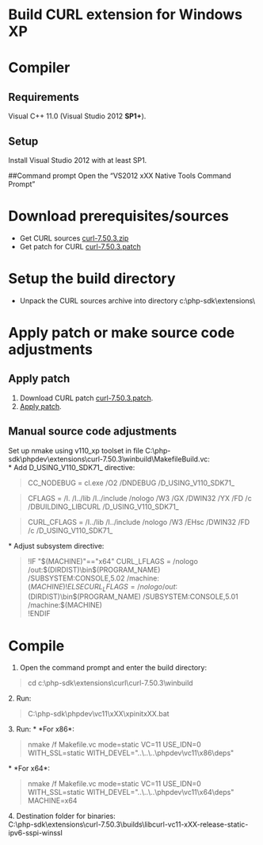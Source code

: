 # Build CURL extension for Windows XP

# Compiler

## Requirements

Visual C++ 11.0 (Visual Studio 2012 <b>SP1+</b>).


## Setup
Install Visual Studio 2012 with at least SP1.

##Command prompt
Open the “VS2012 xXX Native Tools Command Prompt”


# Download prerequisites/sources
* Get CURL sources [curl-7.50.3.zip](https://github.com/ProgerXP/php-5.6-xp/raw/master/downloads/curl-7.50.3.zip)
* Get patch for CURL [curl-7.50.3.patch](https://github.com/ProgerXP/php-5.6-xp/raw/master/extensions/curl-7.50.3.patch)

# Setup the build directory
* Unpack the CURL sources archive into directory c:\php-sdk\extensions\

# Apply patch or make source code adjustments

## Apply patch
1. Download CURL patch [curl-7.50.3.patch](https://github.com/ProgerXP/php-5.6-xp/raw/master/extensions/curl-7.50.3.patch).
2. [Apply patch](https://github.com/ProgerXP/php-5.6-xp/blob/master/apply_patch.md).

## Manual source code adjustments
Set up nmake using v110_xp toolset in file C:\php-sdk\phpdev\extensions\curl-7.50.3\winbuild\MakefileBuild.vc:  
    * Add D_USING_V110_SDK71_ directive:
      <blockquote>CC_NODEBUG  = cl.exe /O2 /DNDEBUG /D_USING_V110_SDK71_</blockquote>
      <blockquote>CFLAGS     = /I. /I../lib /I../include /nologo /W3 /GX /DWIN32 /YX /FD /c /DBUILDING_LIBCURL /D_USING_V110_SDK71_</blockquote>
      <blockquote>CURL_CFLAGS   =  /I../lib /I../include /nologo /W3 /EHsc /DWIN32 /FD /c /D_USING_V110_SDK71_</blockquote>
    * Adjust subsystem directive:
      <blockquote>!IF "$(MACHINE)"=="x64"  
                  CURL_LFLAGS   = /nologo /out:$(DIRDIST)\bin\$(PROGRAM_NAME) /SUBSYSTEM:CONSOLE,5.02 /machine:$(MACHINE)  
                  !ELSE  
                  CURL_LFLAGS   = /nologo /out:$(DIRDIST)\bin\$(PROGRAM_NAME) /SUBSYSTEM:CONSOLE,5.01 /machine:$(MACHINE)  
                  !ENDIF</blockquote>

# Compile
1. Open the command prompt and enter the build directory:
<blockquote>cd c:\php-sdk\extensions\curl\curl-7.50.3\winbuild </blockquote>
2. Run:
<blockquote>C:\php-sdk\phpdev\vc11\xXX\xpinitxXX.bat</blockquote>
3. Run:
    * *For x86*:
      <blockquote>nmake /f Makefile.vc mode=static VC=11 USE_IDN=0 WITH_SSL=static WITH_DEVEL="..\..\..\phpdev\vc11\x86\deps"</blockquote>
    * *For x64*:
      <blockquote>nmake /f Makefile.vc mode=static VC=11 USE_IDN=0 WITH_SSL=static WITH_DEVEL="..\..\..\phpdev\vc11\x64\deps" MACHINE=x64</blockquote>
4. Destination folder for binaries:<br/>
      C:\php-sdk\extensions\curl-7.50.3\builds\libcurl-vc11-xXX-release-static-ipv6-sspi-winssl<br/>
  
